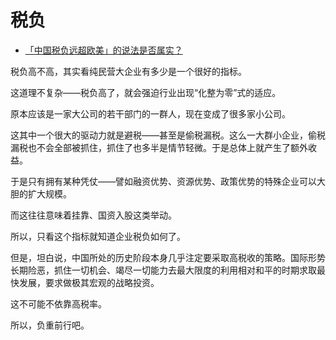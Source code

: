 # 税负

- [「中国税负远超欧美」的说法是否属实？](https://www.zhihu.com/question/22803724/answer/1599230253)


税负高不高，其实看纯民营大企业有多少是一个很好的指标。

这道理不复杂——税负高了，就会强迫行业出现“化整为零”式的适应。

原本应该是一家大公司的若干部门的一群人，现在变成了很多家小公司。

这其中一个很大的驱动力就是避税——甚至是偷税漏税。这么一大群小企业，偷税漏税也不会全部被抓住，抓住了也多半是情节轻微。于是总体上就产生了额外收益。

于是只有拥有某种凭仗——譬如融资优势、资源优势、政策优势的特殊企业可以大胆的扩大规模。

而这往往意味着挂靠、国资入股这类举动。

所以，只看这个指标就知道企业税负如何了。

但是，坦白说，中国所处的历史阶段本身几乎注定要采取高税收的策略。国际形势长期险恶，抓住一切机会、竭尽一切能力去最大限度的利用相对和平的时期求取最快发展，要求做极其宏观的战略投资。

这不可能不依靠高税率。

所以，负重前行吧。
